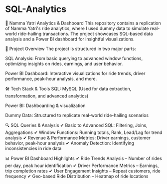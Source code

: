 # SQL-Analytics
🚖 Namma Yatri Analytics & Dashboard
This repository contains a replication of Namma Yatri's ride analytics, where I used dummy data to simulate real-world ride-hailing transactions. The project showcases SQL-based data analysis and a Power BI dashboard for insightful visualizations.

📌 Project Overview
The project is structured in two major parts:

SQL Analysis: From basic querying to advanced window functions, optimizing insights on rides, earnings, and user behavior.

Power BI Dashboard: Interactive visualizations for ride trends, driver performance, peak-hour analysis, and more.

🛠 Tech Stack & Tools
SQL: MySQL (Used for data extraction, transformation, and advanced analytics)

Power BI: Dashboarding & visualization

Dummy Data: Structured to replicate real-world ride-hailing scenarios

🔍 SQL Queries & Analysis
✔ Basic to Advanced SQL: Filtering, Joins, Aggregations
✔ Window Functions: Running totals, Rank, Lead/Lag for trend analysis
✔ Revenue & Performance Metrics: Driver earnings, customer behavior, peak-hour analysis
✔ Anomaly Detection: Identifying inconsistencies in ride data

📊 Power BI Dashboard Highlights
✔ Ride Trends Analysis – Number of rides per day, peak hour identification
✔ Driver Performance Metrics – Earnings, trip completion rates
✔ User Engagement Insights – Repeat customers, ride frequency
✔ Geo-based Ride Distribution – Heatmap of ride locations
